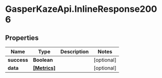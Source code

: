 # GasperKazeApi.InlineResponse2006

## Properties

Name | Type | Description | Notes
------------ | ------------- | ------------- | -------------
**success** | **Boolean** |  | [optional] 
**data** | [**[Metrics]**](Metrics.md) |  | [optional] 


